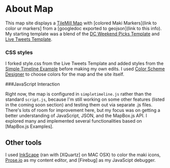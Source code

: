 # About Map

This map site displays a [TileMill Map](http://a.tiles.mapbox.com/v3/crags617.cragin_homes_blnk.jsonp) with [colored Maki Markers](link to color ur markers] from a [googledoc exported to geojson](link to this info).  My starting template was a blend of the [DC Weekend Picks Template](linkhere.html) and [Live Tweets Template](ltt-html).

### CSS styles

I forked style.css from the Live Tweets Template and added styles from the [Simple Timeline Example](link) before making my own edits.  I used [Color Scheme Designer](http://colorschemedesigner.com) to choose colors for the map and the site itself.

###JavaScript Interaction

Right now, the map is configured in `simpletimeline.js` rather than the standard `script.js`, because I'm still working on some other features (listed in the coming soon section) and testing them out via separate .js files.  There's lots of room for improvement here, but my focus was on getting a better understanding of JavaScript, JSON, and the MapBox.js API. I explored many and implemented several functionalities based on [MapBox.js Examples].

## Other tools

I used [InkScape](link) (ran with [XQuartz] on MAC OSX) to color the maki icons, [Prose.io](link) as my content editor, and [Firebug] as my JavaScipt debugger.